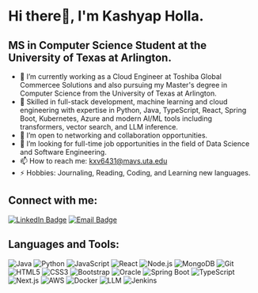 # Hi there👋, I'm Kashyap Holla.

## MS in Computer Science Student at the University of Texas at Arlington.

- 🔭 I’m currently working as a Cloud Engineer at Toshiba Global Commercee Solutions and also pursuing my Master's degree in Computer Science from the University of Texas at Arlington. 
- 🌱 Skilled in full-stack development, machine learning and cloud engineering with expertise in Python, Java, TypeScript, React, Spring Boot, Kubernetes, Azure and modern AI/ML tools including transformers, vector search, and LLM inference.
- 👯 I’m open to networking and collaboration opportunities.
- 🤔 I’m looking for full-time job opportunities in the field of Data Science and Software Engineering.
- 📫 How to reach me: kxv6431@mavs.uta.edu
- ⚡ Hobbies: Journaling, Reading, Coding, and Learning new languages.


## Connect with me:
[![LinkedIn Badge](https://img.shields.io/badge/LinkedIn-0077B5?style=flat&logo=Linkedin&logoColor=white)](https://www.linkedin.com/in/kashyap-holla/)
[![Email Badge](https://img.shields.io/badge/kxv6431%40mavs.uta.edu-blue?style=flat&logo=gmail)](mailto:kxv6431@mavs.uta.edu)

## Languages and Tools:

![Java](https://img.shields.io/badge/Java-ED8B00?style=for-the-badge&logo=java&logoColor=white)
![Python](https://img.shields.io/badge/Python-3776AB?style=for-the-badge&logo=python&logoColor=white)
![JavaScript](https://img.shields.io/badge/JavaScript-F7DF1E?style=for-the-badge&logo=javascript&logoColor=black)
![React](https://img.shields.io/badge/React-20232A?style=for-the-badge&logo=react&logoColor=61DAFB)
![Node.js](https://img.shields.io/badge/Node.js-43853D?style=for-the-badge&logo=node.js&logoColor=white)
![MongoDB](https://img.shields.io/badge/MongoDB-4EA94B?style=for-the-badge&logo=mongodb&logoColor=white)
![Git](https://img.shields.io/badge/Git-F05032?style=for-the-badge&logo=git&logoColor=white)
![HTML5](https://img.shields.io/badge/HTML5-E34F26?style=for-the-badge&logo=html5&logoColor=white)
![CSS3](https://img.shields.io/badge/CSS3-1572B6?style=for-the-badge&logo=css3&logoColor=white)
![Bootstrap](https://img.shields.io/badge/Bootstrap-7952B3?style=for-the-badge&logo=bootstrap&logoColor=white)
![Oracle](https://img.shields.io/badge/Oracle-F80000?style=for-the-badge&logo=oracle&logoColor=black)
![Spring Boot](https://img.shields.io/badge/Spring_Boot-6DB33F?style=for-the-badge&logo=spring-boot&logoColor=white)
![TypeScript](https://img.shields.io/badge/TypeScript-3178C6?style=for-the-badge&logo=typescript&logoColor=white)
![Next.js](https://img.shields.io/badge/Next.js-000000?style=for-the-badge&logo=next.js&logoColor=white)
![AWS](https://img.shields.io/badge/AWS-232F3E?style=for-the-badge&logo=amazon-aws&logoColor=white)
![Docker](https://img.shields.io/badge/Docker-2496ED?style=for-the-badge&logo=docker&logoColor=white)
![LLM](https://img.shields.io/badge/LLM-4B0082?style=for-the-badge&logo=openai&logoColor=white)
![Jenkins](https://img.shields.io/badge/Jenkins-D24939?style=for-the-badge&logo=jenkins&logoColor=white)




